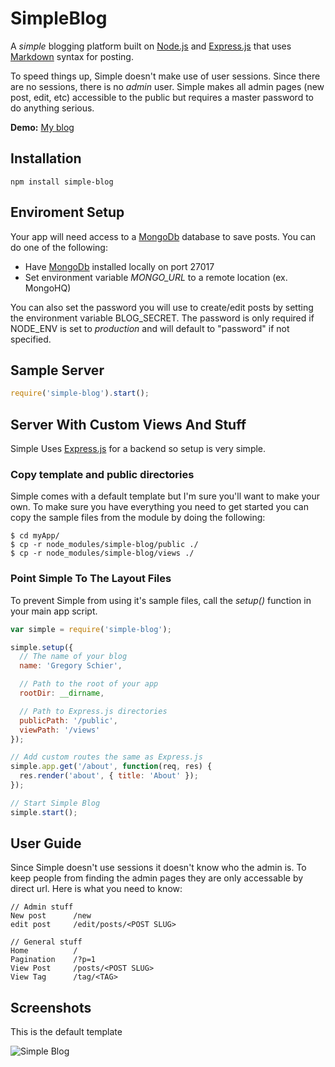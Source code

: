 SimpleBlog
==========

A *simple* blogging platform built on [Node.js](http://nodejs.org/)
and [Express.js](http://expressjs.com/) that uses
[Markdown](http://daringfireball.net/projects/markdown/syntax) syntax
for posting.

To speed things up, Simple doesn't make use of user sessions. 
Since there are no sessions, there is no *admin* user. Simple makes
all admin pages (new post, edit, etc) accessible to the public but
requires a master password to do anything serious.

**Demo:** [My blog](http://schier.co)

## Installation
``` shell
npm install simple-blog
```

## Enviroment Setup

Your app will need access to a [MongoDb](http://www.mongodb.org/) database
to save posts. You can do one of the following:

  - Have [MongoDb](http://www.mongodb.org/) installed locally on port 27017
  - Set environment variable *MONGO_URL* to a remote location (ex. MongoHQ)

You can also set the password you will use to create/edit posts by setting
the environment variable BLOG_SECRET. The password is only required if
NODE_ENV is set to *production* and will default to "password" if not
specified.


## Sample Server

``` js
require('simple-blog').start();
```

## Server With Custom Views And Stuff

Simple Uses [Express.js](http://expressjs.com/) for a backend so
setup is very simple.

### Copy template and public directories
Simple comes with a default template but I'm sure you'll want to
make your own. To make sure you have everything you need to get
started you can copy the sample files from the module by doing
the following:

```
$ cd myApp/
$ cp -r node_modules/simple-blog/public ./
$ cp -r node_modules/simple-blog/views ./
```

### Point Simple To The Layout Files

To prevent Simple from using it's sample files, call the *setup()*
function in your main app script.

``` js
var simple = require('simple-blog');

simple.setup({
  // The name of your blog
  name: 'Gregory Schier',

  // Path to the root of your app
  rootDir: __dirname,

  // Path to Express.js directories
  publicPath: '/public',
  viewPath: '/views'
});

// Add custom routes the same as Express.js
simple.app.get('/about', function(req, res) {
  res.render('about', { title: 'About' });
});

// Start Simple Blog
simple.start();
```

## User Guide

Since Simple doesn't use sessions it doesn't know who the admin is. To
keep people from finding the admin pages they are only accessable by
direct url. Here is what you need to know:

```
// Admin stuff
New post      /new
edit post     /edit/posts/<POST SLUG>

// General stuff
Home          /
Pagination    /?p=1
View Post     /posts/<POST SLUG>
View Tag      /tag/<TAG>
```

## Screenshots

This is the default template

![Simple Blog](http://i.imgur.com/2MpgWnD.png)
